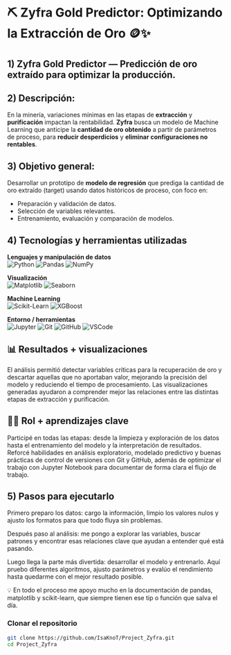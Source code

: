 # ⛏️ Zyfra Gold Predictor: Optimizando la Extracción de Oro 🪙✨

## 1) **Zyfra Gold Predictor** — Predicción de oro extraído para optimizar la producción.

## 2) Descripción:
En la minería, variaciones mínimas en las etapas de **extracción** y **purificación** impactan la rentabilidad. **Zyfra** busca un modelo de Machine Learning que anticipe la **cantidad de oro obtenido** a partir de parámetros de proceso, para **reducir desperdicios** y **eliminar configuraciones no rentables**.

## 3) Objetivo general:
Desarrollar un prototipo de **modelo de regresión** que prediga la cantidad de oro extraído (target) usando datos históricos de proceso, con foco en:
- Preparación y validación de datos.
- Selección de variables relevantes.
- Entrenamiento, evaluación y comparación de modelos.

## 4) Tecnologías y herramientas utilizadas
**Lenguajes y manipulación de datos**  
![Python](https://img.shields.io/badge/Python-3776AB?style=for-the-badge&logo=python&logoColor=white)
![Pandas](https://img.shields.io/badge/Pandas-150458?style=for-the-badge&logo=pandas&logoColor=white)
![NumPy](https://img.shields.io/badge/NumPy-013243?style=for-the-badge&logo=numpy&logoColor=white)

**Visualización**  
![Matplotlib](https://img.shields.io/badge/Matplotlib-11557C?style=for-the-badge&logo=matplotlib&logoColor=white)
![Seaborn](https://img.shields.io/badge/Seaborn-3776AB?style=for-the-badge&logo=python&logoColor=white)

**Machine Learning**  
![Scikit-Learn](https://img.shields.io/badge/Scikit--Learn-F7931E?style=for-the-badge&logo=scikit-learn&logoColor=white)
![XGBoost](https://img.shields.io/badge/XGBoost-EC5B1A?style=for-the-badge&logo=python&logoColor=white)

**Entorno / herramientas**  
![Jupyter](https://img.shields.io/badge/Jupyter-F37626?style=for-the-badge&logo=jupyter&logoColor=white)
![Git](https://img.shields.io/badge/Git-F05032?style=for-the-badge&logo=git&logoColor=white)
![GitHub](https://img.shields.io/badge/GitHub-181717?style=for-the-badge&logo=github&logoColor=white)
![VSCode](https://img.shields.io/badge/VS%20Code-007ACC?style=for-the-badge&logo=visual-studio-code&logoColor=white)

## 📊 Resultados + visualizaciones
El análisis permitió detectar variables críticas para la recuperación de oro y descartar aquellas que no aportaban valor, mejorando la precisión del modelo y reduciendo el tiempo de procesamiento.
Las visualizaciones generadas ayudaron a comprender mejor las relaciones entre las distintas etapas de extracción y purificación.

## 👩‍💻 Rol + aprendizajes clave
Participé en todas las etapas: desde la limpieza y exploración de los datos hasta el entrenamiento del modelo y la interpretación de resultados.
Reforcé habilidades en análisis exploratorio, modelado predictivo y buenas prácticas de control de versiones con Git y GitHub, además de optimizar el trabajo con Jupyter Notebook para documentar de forma clara el flujo de trabajo.

## 5) Pasos para ejecutarlo
Primero preparo los datos: cargo la información, limpio los valores nulos y ajusto los formatos para que todo fluya sin problemas.

Después paso al análisis: me pongo a explorar las variables, buscar patrones y encontrar esas relaciones clave que ayudan a entender qué está pasando.

Luego llega la parte más divertida: desarrollar el modelo y entrenarlo. Aquí pruebo diferentes algoritmos, ajusto parámetros y evalúo el rendimiento hasta quedarme con el mejor resultado posible.

💡 En todo el proceso me apoyo mucho en la documentación de pandas, matplotlib y scikit-learn, que siempre tienen ese tip o función que salva el día.

### Clonar el repositorio
```bash
git clone https://github.com/IsaKnoT/Project_Zyfra.git
cd Project_Zyfra
